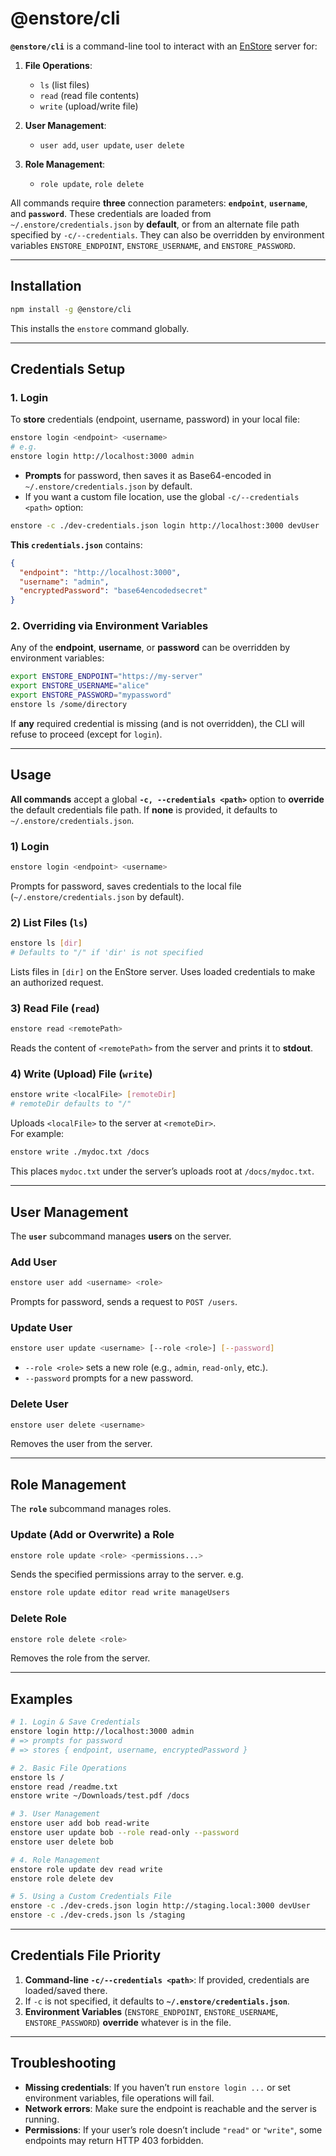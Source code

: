 # @enstore/cli

**`@enstore/cli`** is a command-line tool to interact with an [EnStore](https://github.com/ricsam/enstore) server for:

1. **File Operations**:  
   - `ls` (list files)  
   - `read` (read file contents)  
   - `write` (upload/write file)  

2. **User Management**:  
   - `user add`, `user update`, `user delete`  

3. **Role Management**:  
   - `role update`, `role delete`  

All commands require **three** connection parameters: **`endpoint`**, **`username`**, and **`password`**. These credentials are loaded from `~/.enstore/credentials.json` by **default**, or from an alternate file path specified by `-c/--credentials`. They can also be overridden by environment variables `ENSTORE_ENDPOINT`, `ENSTORE_USERNAME`, and `ENSTORE_PASSWORD`.

---

## Installation

```bash
npm install -g @enstore/cli
```

This installs the `enstore` command globally.

---

## Credentials Setup

### 1. Login

To **store** credentials (endpoint, username, password) in your local file:

```bash
enstore login <endpoint> <username>
# e.g.
enstore login http://localhost:3000 admin
```

- **Prompts** for password, then saves it as Base64-encoded in `~/.enstore/credentials.json` by default.  
- If you want a custom file location, use the global `-c/--credentials <path>` option:

```bash
enstore -c ./dev-credentials.json login http://localhost:3000 devUser
```

**This `credentials.json`** contains:
```json
{
  "endpoint": "http://localhost:3000",
  "username": "admin",
  "encryptedPassword": "base64encodedsecret"
}
```

### 2. Overriding via Environment Variables

Any of the **endpoint**, **username**, or **password** can be overridden by environment variables:
```bash
export ENSTORE_ENDPOINT="https://my-server"
export ENSTORE_USERNAME="alice"
export ENSTORE_PASSWORD="mypassword"
enstore ls /some/directory
```

If **any** required credential is missing (and is not overridden), the CLI will refuse to proceed (except for `login`).

---

## Usage

**All commands** accept a global **`-c, --credentials <path>`** option to **override** the default credentials file path. If **none** is provided, it defaults to `~/.enstore/credentials.json`.

### **1) Login**

```bash
enstore login <endpoint> <username>
```
Prompts for password, saves credentials to the local file (`~/.enstore/credentials.json` by default).

### **2) List Files (`ls`)**

```bash
enstore ls [dir]
# Defaults to "/" if 'dir' is not specified
```

Lists files in `[dir]` on the EnStore server. Uses loaded credentials to make an authorized request.

### **3) Read File (`read`)**

```bash
enstore read <remotePath>
```

Reads the content of `<remotePath>` from the server and prints it to **stdout**.

### **4) Write (Upload) File (`write`)**

```bash
enstore write <localFile> [remoteDir]
# remoteDir defaults to "/"
```

Uploads `<localFile>` to the server at `<remoteDir>`.  
For example:
```bash
enstore write ./mydoc.txt /docs
```
This places `mydoc.txt` under the server’s uploads root at `/docs/mydoc.txt`.

---

## User Management

The **`user`** subcommand manages **users** on the server.

### **Add User**

```bash
enstore user add <username> <role>
```
Prompts for password, sends a request to `POST /users`.

### **Update User**

```bash
enstore user update <username> [--role <role>] [--password]
```
- `--role <role>` sets a new role (e.g., `admin`, `read-only`, etc.).
- `--password` prompts for a new password.

### **Delete User**

```bash
enstore user delete <username>
```
Removes the user from the server.

---

## Role Management

The **`role`** subcommand manages roles.

### **Update (Add or Overwrite) a Role**

```bash
enstore role update <role> <permissions...>
```
Sends the specified permissions array to the server. e.g.
```bash
enstore role update editor read write manageUsers
```

### **Delete Role**

```bash
enstore role delete <role>
```
Removes the role from the server.

---

## Examples

```bash
# 1. Login & Save Credentials
enstore login http://localhost:3000 admin
# => prompts for password
# => stores { endpoint, username, encryptedPassword }

# 2. Basic File Operations
enstore ls /
enstore read /readme.txt
enstore write ~/Downloads/test.pdf /docs

# 3. User Management
enstore user add bob read-write
enstore user update bob --role read-only --password
enstore user delete bob

# 4. Role Management
enstore role update dev read write
enstore role delete dev

# 5. Using a Custom Credentials File
enstore -c ./dev-creds.json login http://staging.local:3000 devUser
enstore -c ./dev-creds.json ls /staging
```

---

## Credentials File Priority

1. **Command-line `-c/--credentials <path>`**: If provided, credentials are loaded/saved there.
2. If `-c` is not specified, it defaults to **`~/.enstore/credentials.json`**.
3. **Environment Variables** (`ENSTORE_ENDPOINT`, `ENSTORE_USERNAME`, `ENSTORE_PASSWORD`) **override** whatever is in the file.

---

## Troubleshooting

- **Missing credentials**: If you haven’t run `enstore login ...` or set environment variables, file operations will fail.  
- **Network errors**: Make sure the endpoint is reachable and the server is running.  
- **Permissions**: If your user’s role doesn’t include `"read"` or `"write"`, some endpoints may return HTTP 403 forbidden.  
